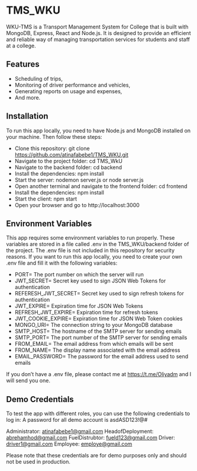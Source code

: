 # TMS_WKU
WKU-TMS is a Transport Management System for College that is built with MongoDB, Express, React and Node.js. It is designed to provide an efficient and reliable way of managing transportation services for students and staff at a college.
## Features
- Scheduling of trips, 
- Monitoring of driver performance and vehicles, 
- Generating reports on usage and expenses, 
- And more. 

## Installation
To run this app locally, you need to have Node.js and MongoDB installed on your machine. Then follow these steps:

- Clone this repository: git clone https://github.com/atinafabebe1/TMS_WKU.git
- Navigate to the project folder: cd TMS_WkU
- Navigate to the backend folder: cd backend
- Install the dependencies: npm install
- Start the server: nodemon server.js or node server.js
- Open another terminal and navigate to the frontend folder: cd frontend
- Install the dependencies: npm install
- Start the client: npm start
- Open your browser and go to http://localhost:3000

## Environment Variables
This app requires some environment variables to run properly. These variables are stored in a file called .env in the TMS_WKU/backend folder of the project. The .env file is not included in this repository for security reasons. If you want to run this app locally, you need to create your own .env file and fill it with the following variables:

- PORT= The port number on which the server will run
- JWT_SECRET= Secret key used to sign JSON Web Tokens for authentication
- REFERESH_JWT_SECRET= Secret key used to sign refresh tokens for authentication
- JWT_EXPIRE= Expiration time for JSON Web Tokens
- REFRESH_JWT_EXPIRE= Expiration time for refresh tokens
- JWT_COOKIE_EXPIRE= Expiration time for JSON Web Token cookies
- MONGO_URI= The connection string to your MongoDB database
- SMTP_HOST= The hostname of the SMTP server for sending emails
- SMTP_PORT= The port number of the SMTP server for sending emails
- FROM_EMAIL= The email address from which emails will be sent
- FROM_NAME= The display name associated with the email address
- EMAIL_PASSWORD= The password for the email address used to send emails

If you don’t have a .env file, please contact me at https://t.me/Oliyadm and I will send you one.

## Demo Credentials
To test the app with different roles, you can use the following credentials to log in: A password for all demo account is asdASD123!@#

Administrator: atinafabebe1@gmail.com
HeadofDeployment: abrehamhod@gmail.com
FuelDistrubtor: fueld123@gmail.com
Driver: driver1@gmail.com
Employee: employe@gmail.com

Please note that these credentials are for demo purposes only and should not be used in production.
